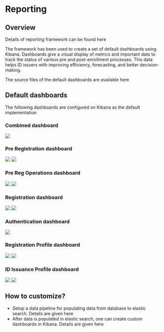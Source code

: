 # Reporting

## Overview

Details of reporting framework can be found here <TODO add link>

The framework has been used to create a set of default dashboards using Kibana. Dashboards give a visual display of metrics and important data to track the status of various pre and post-enrollment processes. This data helps ID issuers with improving efficiency, forecasting, and better decision-making.

The source files of the default dashboards are available here <TODO add link>

## Default dashboards
The following dashboards are configured on Kibana as the default implementation

### Combined dashboard
  ![](_images/reports-combined-dashboard.png)
  
### Pre Registration dashboard
  ![](_images/reports-preregistration-1.png)
  ![](_images/reports-preregistration-1.png)
  
### Pre Reg Operations dashboard
  ![](_images/reports-preregistration-operations-1.png)
  ![](_images/reports-preregistration-operations-2.png)
  
### Registration dashboard
  ![](_images/reports-registration-1.png)
  ![](_images/reports-registration-2.png)
  
### Authentication dashboard
  ![](_images/reports-authentication.png)
  
### Registration Profile dashboard
  ![](_images/reports-registration-profile-1.png)
  ![](_images/reports-registration-profile-2.png)
  
### ID Issuance Profile dashboard
  ![](_images/reports-id-issuance-1.png)
  ![](_images/reports-id-issuance-2.png)


## How to customize?
* Setup a data pipeline for populating data from database to elastic search. Details are given here <TODO add link>
* After data is populated in elastic search, one can create custom dashboards in Kibana. Details are given here <TODO add link>
